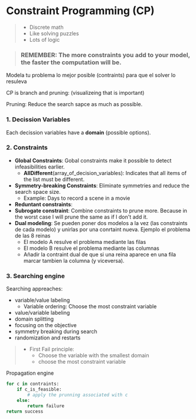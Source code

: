 
# Constraint Programming (CP)
> - Discrete math
> - Like solving puzzles
> - Lots of logic


> ### REMEMBER: The more constraints you add to your model, the faster the computation will be.

Modela tu problema lo mejor posible (contraints) para que el solver lo resuleva

CP is branch and pruning: (visualizeing that is important)

Pruning: Reduce the search sapce as much as possible.

### 1. Decission Variables

Each decission variables have a **domain** (possible options).

### 2. Constraints

- **Global Constraints**: Gobal constraints make it possible to detect infeasibilities earlier.
  - **AllDifferent**(array_of_decision_variables): Indicates that all items of the list must be different.
- **Symmetry-breaking Constraints**: Eliminate symmetries and reduce the search space size.
  - Example: Days to record a scene in a movie
- **Reduntant constraints**:
- **Subrogate constraint**: Combine constraints to prune more. Because in the worst case I will prune the same as if I don't add it.
- **Dual modeling**: Se pueden poner dos modelos a la vez (las constraints de cada modelo) y unirlas por una conrtaint nueva. Ejemplo el problema de las 8 reinas
  - El modelo A resulve el problema mediante las filas
  - El modelo B resulve el problema mediante las columnas
  - Añadir la contraint dual de que si una reina aparece en una fila marcar tambien la columna (y viceversa).


### 3. Searching engine

Searching appreaches:
- variable/value labeling
  - Variable ordering: Choose the most constraint variable
- value/variable labeling
- domain splitting
- focusing on the objective
- symmetry breaking during search
- randomization and restarts


> - First Fail principle:
>   - Choose the variable with the smallest domain
>   - choose the most constraint variable

Propagation engine

```python
for c in contraints:
    if c_is_feasible:
        # apply the prunning associated with c
    else:
        return failure
return success
```